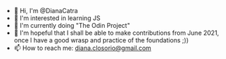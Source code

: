 - 👋 Hi, I'm @DianaCatra
- 👀 I'm interested in learning JS
- 🌱 I'm currently doing "The Odin Project"
- 💞️ I'm hopeful that I shall be able to make contributions from June 2021, once I have a good wrasp and practice of the foundations ;))
- 📫 How to reach me: diana.closorio@gmail.com

<!---
DianaCatra/DianaCatra is a ✨ special ✨ repository because its `README.md` (this file) appears on your GitHub profile.
You can click the Preview link to take a look at your changes.
--->
